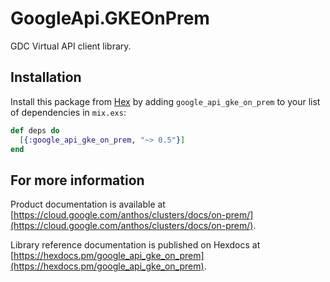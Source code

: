 # GoogleApi.GKEOnPrem

GDC Virtual API client library.



## Installation

Install this package from [Hex](https://hex.pm) by adding
`google_api_gke_on_prem` to your list of dependencies in `mix.exs`:

```elixir
def deps do
  [{:google_api_gke_on_prem, "~> 0.5"}]
end
```

## For more information

Product documentation is available at [https://cloud.google.com/anthos/clusters/docs/on-prem/](https://cloud.google.com/anthos/clusters/docs/on-prem/).

Library reference documentation is published on Hexdocs at
[https://hexdocs.pm/google_api_gke_on_prem](https://hexdocs.pm/google_api_gke_on_prem).
